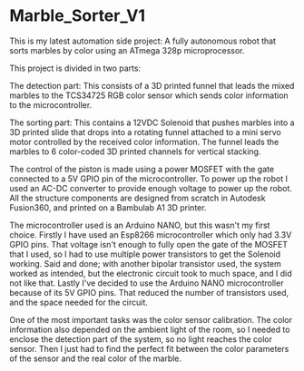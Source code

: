 # Marble_Sorter_V1

This is my latest automation side project: A fully autonomous robot that sorts marbles by color using an ATmega 328p microprocessor.

This project is divided in two parts:

The detection part:
This consists of a 3D printed funnel that leads the mixed marbles to the TCS34725 RGB color sensor which sends color information to the microcontroller.

The sorting part:
This contains a 12VDC Solenoid that pushes marbles into a 3D printed slide that drops into a rotating funnel attached to a mini servo motor controlled by the received color information. The funnel leads the marbles to 6 color-coded 3D printed channels for vertical stacking.

The control of the piston is made using a power MOSFET with the gate connected to a 5V GPIO pin of the microcontroller.
To power up the robot I used an AC-DC converter to provide enough voltage to power up the robot.
All the structure components are designed from scratch in Autodesk Fusion360, and printed on a Bambulab A1 3D printer.

The microcontroller used is an Arduino NANO, but this wasn't my first choice. Firstly I have used an Esp8266 microcontroller which only had 3.3V GPIO pins. That voltage isn't enough to fully open the gate of the MOSFET that I used, so I had to use multiple power transistors to get the Solenoid working. Said and done; with another bipolar transistor used, the system worked as intended, but the electronic circuit took to much space, and I did not like that. Lastly I've decided to use the Arduino NANO microcontroller because of its 5V GPIO pins. That reduced the number of transistors used, and the space needed for the circuit.

One of the most important tasks was the color sensor calibration. The color information also depended on the ambient light of the room, so I needed to enclose the detection part of the system, so no light reaches the color sensor. Then I just had to find the perfect fit between the color parameters of the sensor and the real color of the marble.
